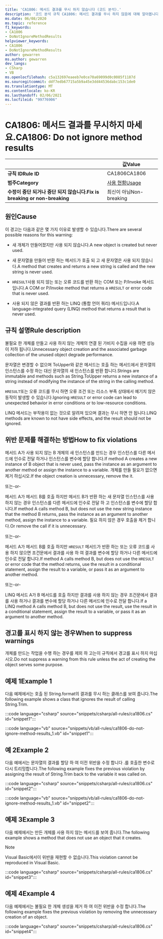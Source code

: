 ```yaml
---
title: 'CA1806: 메서드 결과를 무시 하지 않습니다 (코드 분석).'
description: '코드 분석 규칙 CA1806: 메서드 결과를 무시 하지 않음에 대해 알아봅니다.'
ms.date: 06/08/2020
ms.topic: reference
f1_keywords:
- CA1806
- DoNotIgnoreMethodResults
helpviewer_keywords:
- CA1806
- DoNotIgnoreMethodResults
author: gewarren
ms.author: gewarren
dev_langs:
- CSharp
- VB
ms.openlocfilehash: c5a132697eaeeb7e0ce70a69099d0c0085f1187d
ms.sourcegitcommit: ddf7edb67715a5b9a45e3dd44536dabc153c1de0
ms.translationtype: MT
ms.contentlocale: ko-KR
ms.lasthandoff: 02/06/2021
ms.locfileid: "99776906"
---
```

# <a name="ca1806-do-not-ignore-method-results"></a><span data-ttu-id="7a785-103">CA1806: 메서드 결과를 무시하지 마세요.</span><span class="sxs-lookup"><span data-stu-id="7a785-103">CA1806: Do not ignore method results</span></span>

| | <span data-ttu-id="7a785-104">값</span><span class="sxs-lookup"><span data-stu-id="7a785-104">Value</span></span> |
|-|-|
| <span data-ttu-id="7a785-105">**규칙 ID**</span><span class="sxs-lookup"><span data-stu-id="7a785-105">**Rule ID**</span></span> |<span data-ttu-id="7a785-106">CA1806</span><span class="sxs-lookup"><span data-stu-id="7a785-106">CA1806</span></span>|
| <span data-ttu-id="7a785-107">**범주**</span><span class="sxs-lookup"><span data-stu-id="7a785-107">**Category**</span></span> |[<span data-ttu-id="7a785-108">사용 현황</span><span class="sxs-lookup"><span data-stu-id="7a785-108">Usage</span></span>](usage-warnings.md)|
| <span data-ttu-id="7a785-109">**수정이 중단 되거나 중단 되지 않습니다.**</span><span class="sxs-lookup"><span data-stu-id="7a785-109">**Fix is breaking or non-breaking**</span></span> |<span data-ttu-id="7a785-110">최신이 아님</span><span class="sxs-lookup"><span data-stu-id="7a785-110">Non-breaking</span></span>|

## <a name="cause"></a><span data-ttu-id="7a785-111">원인</span><span class="sxs-lookup"><span data-stu-id="7a785-111">Cause</span></span>

<span data-ttu-id="7a785-112">이 경고는 다음과 같은 몇 가지 이유로 발생할 수 있습니다.</span><span class="sxs-lookup"><span data-stu-id="7a785-112">There are several possible reasons for this warning:</span></span>

- <span data-ttu-id="7a785-113">새 개체가 만들어졌지만 사용 되지 않습니다.</span><span class="sxs-lookup"><span data-stu-id="7a785-113">A new object is created but never used.</span></span>

- <span data-ttu-id="7a785-114">새 문자열을 만들어 반환 하는 메서드가 호출 되 고 새 문자열은 사용 되지 않습니다.</span><span class="sxs-lookup"><span data-stu-id="7a785-114">A method that creates and returns a new string is called and the new string is never used.</span></span>

- <span data-ttu-id="7a785-115">`HRESULT`사용 되지 않는 또는 오류 코드를 반환 하는 COM 또는 P/Invoke 메서드입니다.</span><span class="sxs-lookup"><span data-stu-id="7a785-115">A COM or P/Invoke method that returns a `HRESULT` or error code that is never used.</span></span>

- <span data-ttu-id="7a785-116">사용 되지 않은 결과를 반환 하는 LINQ (통합 언어 쿼리) 메서드입니다.</span><span class="sxs-lookup"><span data-stu-id="7a785-116">A language-integrated query (LINQ) method that returns a result that is never used.</span></span>

## <a name="rule-description"></a><span data-ttu-id="7a785-117">규칙 설명</span><span class="sxs-lookup"><span data-stu-id="7a785-117">Rule description</span></span>

<span data-ttu-id="7a785-118">불필요 한 개체를 만들고 사용 하지 않는 개체의 연결 된 가비지 수집을 사용 하면 성능이 저하 됩니다.</span><span class="sxs-lookup"><span data-stu-id="7a785-118">Unnecessary object creation and the associated garbage collection of the unused object degrade performance.</span></span>

<span data-ttu-id="7a785-119">문자열은 변경할 수 없으며 ToUpper와 같은 메서드는 호출 하는 메서드에서 문자열의 인스턴스를 수정 하는 대신 문자열의 새 인스턴스를 반환 합니다.</span><span class="sxs-lookup"><span data-stu-id="7a785-119">Strings are immutable and methods such as String.ToUpper returns a new instance of a string instead of modifying the instance of the string in the calling method.</span></span>

<span data-ttu-id="7a785-120">`HRESULT`또는 오류 코드를 무시 하면 오류 조건 또는 리소스 부족 상태에서 예기치 않은 동작이 발생할 수 있습니다.</span><span class="sxs-lookup"><span data-stu-id="7a785-120">Ignoring `HRESULT` or error code can lead to unexpected behavior in error conditions or to low-resource conditions.</span></span>

<span data-ttu-id="7a785-121">LINQ 메서드는 부작용이 없는 것으로 알려져 있으며 결과는 무시 하면 안 됩니다.</span><span class="sxs-lookup"><span data-stu-id="7a785-121">LINQ methods are known to not have side effects, and the result should not be ignored.</span></span>

## <a name="how-to-fix-violations"></a><span data-ttu-id="7a785-122">위반 문제를 해결하는 방법</span><span class="sxs-lookup"><span data-stu-id="7a785-122">How to fix violations</span></span>

<span data-ttu-id="7a785-123">메서드 A가 사용 되지 않는 B 개체의 새 인스턴스를 만드는 경우 인스턴스를 다른 메서드에 인수로 전달 하거나 인스턴스를 변수에 할당 합니다.</span><span class="sxs-lookup"><span data-stu-id="7a785-123">If method A creates a new instance of B object that is never used, pass the instance as an argument to another method or assign the instance to a variable.</span></span> <span data-ttu-id="7a785-124">개체를 만들 필요가 없으면 제거 하십시오.</span><span class="sxs-lookup"><span data-stu-id="7a785-124">If the object creation is unnecessary, remove the it.</span></span>

<span data-ttu-id="7a785-125">또는</span><span class="sxs-lookup"><span data-stu-id="7a785-125">-or-</span></span>

<span data-ttu-id="7a785-126">메서드 A가 메서드 B를 호출 하지만 메서드 B가 반환 하는 새 문자열 인스턴스를 사용 하지 않는 경우 인스턴스를 다른 메서드에 인수로 전달 하 고 인스턴스를 변수에 할당 합니다.</span><span class="sxs-lookup"><span data-stu-id="7a785-126">If method A calls method B, but does not use the new string instance that the method B returns, pass the instance as an argument to another method, assign the instance to a variable.</span></span> <span data-ttu-id="7a785-127">필요 하지 않은 경우 호출을 제거 합니다.</span><span class="sxs-lookup"><span data-stu-id="7a785-127">Or remove the call if it is unnecessary.</span></span>

<span data-ttu-id="7a785-128">또는</span><span class="sxs-lookup"><span data-stu-id="7a785-128">-or-</span></span>

<span data-ttu-id="7a785-129">메서드 A가 메서드 B를 호출 하지만 `HRESULT` 메서드가 반환 하는 또는 오류 코드를 사용 하지 않으면 조건문에서 결과를 사용 하 여 결과를 변수에 할당 하거나 다른 메서드에 인수로 전달 합니다.</span><span class="sxs-lookup"><span data-stu-id="7a785-129">If method A calls method B, but does not use the `HRESULT` or error code that the method returns, use the result in a conditional statement, assign the result to a variable, or pass it as an argument to another method.</span></span>

<span data-ttu-id="7a785-130">또는</span><span class="sxs-lookup"><span data-stu-id="7a785-130">-or-</span></span>

<span data-ttu-id="7a785-131">LINQ 메서드 A가 B 메서드를 호출 하지만 결과를 사용 하지 않는 경우 조건문에서 결과를 사용 하거나 결과를 변수에 할당 하거나 다른 메서드에 인수로 전달 합니다.</span><span class="sxs-lookup"><span data-stu-id="7a785-131">If a LINQ method A calls method B, but does not use the result, use the result in a conditional statement, assign the result to a variable, or pass it as an argument to another method.</span></span>

## <a name="when-to-suppress-warnings"></a><span data-ttu-id="7a785-132">경고를 표시 하지 않는 경우</span><span class="sxs-lookup"><span data-stu-id="7a785-132">When to suppress warnings</span></span>

<span data-ttu-id="7a785-133">개체를 만드는 작업을 수행 하는 경우를 제외 하 고는이 규칙에서 경고를 표시 하지 마십시오.</span><span class="sxs-lookup"><span data-stu-id="7a785-133">Do not suppress a warning from this rule unless the act of creating the object serves some purpose.</span></span>

## <a name="example-1"></a><span data-ttu-id="7a785-134">예제 1</span><span class="sxs-lookup"><span data-stu-id="7a785-134">Example 1</span></span>

<span data-ttu-id="7a785-135">다음 예제에서는 호출 된 String.format의 결과를 무시 하는 클래스를 보여 줍니다.</span><span class="sxs-lookup"><span data-stu-id="7a785-135">The following example shows a class that ignores the result of calling String.Trim.</span></span>

:::code language="csharp" source="snippets/csharp/all-rules/ca1806.cs" id="snippet1":::

:::code language="vb" source="snippets/vb/all-rules/ca1806-do-not-ignore-method-results_1.vb" id="snippet1":::

## <a name="example-2"></a><span data-ttu-id="7a785-136">예 2</span><span class="sxs-lookup"><span data-stu-id="7a785-136">Example 2</span></span>

<span data-ttu-id="7a785-137">다음 예에서는 문자열의 결과를 할당 하 여 이전 위반을 수정 합니다 .를 호출한 변수로 다시 트리밍합니다.</span><span class="sxs-lookup"><span data-stu-id="7a785-137">The following example fixes the previous violation by assigning the result of String.Trim back to the variable it was called on.</span></span>

:::code language="csharp" source="snippets/csharp/all-rules/ca1806.cs" id="snippet2":::

:::code language="vb" source="snippets/vb/all-rules/ca1806-do-not-ignore-method-results_1.vb" id="snippet2":::

## <a name="example-3"></a><span data-ttu-id="7a785-138">예제 3</span><span class="sxs-lookup"><span data-stu-id="7a785-138">Example 3</span></span>

<span data-ttu-id="7a785-139">다음 예제에서는 만든 개체를 사용 하지 않는 메서드를 보여 줍니다.</span><span class="sxs-lookup"><span data-stu-id="7a785-139">The following example shows a method that does not use an object that it creates.</span></span>

> [!NOTE]
> <span data-ttu-id="7a785-140">Visual Basic에서이 위반을 재현할 수 없습니다.</span><span class="sxs-lookup"><span data-stu-id="7a785-140">This violation cannot be reproduced in Visual Basic.</span></span>

:::code language="csharp" source="snippets/csharp/all-rules/ca1806.cs" id="snippet3":::

## <a name="example-4"></a><span data-ttu-id="7a785-141">예제 4</span><span class="sxs-lookup"><span data-stu-id="7a785-141">Example 4</span></span>

<span data-ttu-id="7a785-142">다음 예제에서는 불필요 한 개체 생성을 제거 하 여 이전 위반을 수정 합니다.</span><span class="sxs-lookup"><span data-stu-id="7a785-142">The following example fixes the previous violation by removing the unnecessary creation of an object.</span></span>

:::code language="csharp" source="snippets/csharp/all-rules/ca1806.cs" id="snippet4":::

<!-- Examples don't exist for the following...

The following example shows a method that ignores the error code that the native method GetShortPathName returns.

The following example fixes the previous violation by checking the error code and throwing an exception when the call fails.
-->
